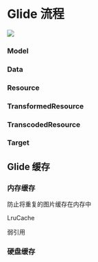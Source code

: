 

# Glide 流程

<img src="https://haungxunlei.gitee.io/learn-docs/images/Glide%E6%B5%81%E7%A8%8B.png" />

### Model

### Data

### Resource

### TransformedResource

### TranscodedResource

### Target

##  Glide 缓存

### 内存缓存

防止将重复的图片缓存在内存中

LruCache

弱引用

### 硬盘缓存 